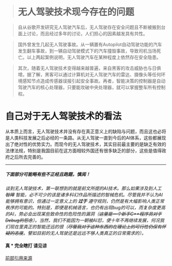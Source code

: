 ># 无人驾驶技术现今存在的问题

>自从谷歌开发研究无人驾驶汽车后，无人驾驶存在安全问题且不断被搬到台面上讨论，而且经过多年的讨论，人们担心的因素越发具有共性。

>国外曾发生几起无人驾驶事故。从一辆置有Autopilot自动驾驶功能的汽车发生翻车事故，到一辆自动驾驶模式下的汽车撞毁事故，导致司机当场死亡。以上两起案例说明，无人驾驶汽车在某种程度上依然存在安全隐患。

>其次，随着无人驾驶技术变得越来越普遍，来自黑客的攻击威胁也与日俱增。据了解，黑客可以通过计算机对无人驾驶汽车的雷达、摄像头等任何环境感知节点造成传感器误报引起安全事故。再者，智能决策的控制器是自动驾驶汽车的核心处理器，只要能攻破中央处理器，就可以掌握整车所有控制权。

# 自己对于无人驾驶技术的看法

从本质上而言，无人驾驶技术并没有存在真正意义上的缺陷与问题，而且这也必将是人类科技发展之后必经的一条路。从无人驾驶一直到今后的AI体系，这些都展现出了绝对性的优势实力。而现今的无人驾驶技术，其实目前最主要的是缺乏有效的法律法规，特别是我国目前在这方面相较外国还有很多缺乏的部分，这些是值得政府之后所去完善的。

***

##### *下面部分可能略有些不正经且跑题，慎阅！*

 *谈到无人驾驶技术，第一联想到的就是前文所提的AI技术。那么如果涉及到人工 ~~智障~~ 智能，必不可少的该是诸多科幻作品所描述的智械危机。尽管我并不认为AI能够拥有意识，但通过一定意义上的 **过于** 遵守规则，仍然是有大幅影响人类正常秩序的可能的。特别是，即便是机械语言，也仍有出现bug的可以，而复杂度更高的AI，势必会出现某些致命性的危险性的漏洞（~~这里是一个新手C++程序员对于Debug的怨念~~）。当然，我们不能因为一朝被AI怼，便十年不再继续发展，何况我们现在里真正的智能还远的很（~~尽管我对于这种东西的在理论上的可行性仍保有怀疑的态度~~。譬如目前的无人驾驶还是远远不够人类真正的日常需求的）。*

 #### 真 * 完全瞎打 请见谅

 [前部引用来源](http://news.rfidworld.com.cn/2017_08/7eed5639ef173235.html)


